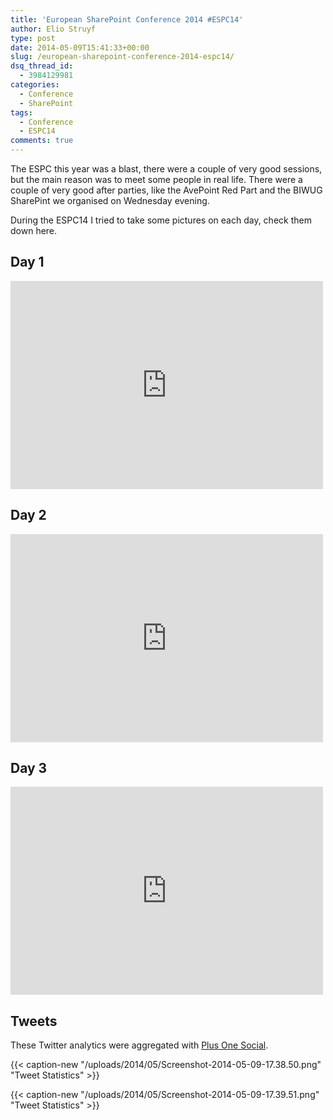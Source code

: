 ```yaml
---
title: 'European SharePoint Conference 2014 #ESPC14'
author: Elio Struyf
type: post
date: 2014-05-09T15:41:33+00:00
slug: /european-sharepoint-conference-2014-espc14/
dsq_thread_id:
  - 3984129981
categories:
  - Conference
  - SharePoint
tags:
  - Conference
  - ESPC14
comments: true
---
```


The ESPC this year was a blast, there were a couple of very good sessions, but the main reason was to meet some people in real life. There were a couple of very good after parties, like the AvePoint Red Part and the BIWUG SharePint we organised on Wednesday evening.

During the ESPC14 I tried to take some pictures on each day, check them down here.

## Day 1

<iframe width="500" height="333" src="https://www.flickr.com/photos/123609880@N06/14145286014/in/set-72157644178574999/player/" allowfullscreen="" webkitallowfullscreen="" mozallowfullscreen="" oallowfullscreen="" msallowfullscreen="" frameborder="0"></iframe>

## Day 2

<iframe width="500" height="333" src="https://www.flickr.com/photos/123609880@N06/13958588658/in/set-72157644178587128/player/" allowfullscreen="" webkitallowfullscreen="" mozallowfullscreen="" oallowfullscreen="" msallowfullscreen="" frameborder="0"></iframe>

## Day 3

<iframe width="500" height="333" src="https://www.flickr.com/photos/123609880@N06/13958657230/in/set-72157644579672531/player/" allowfullscreen="" webkitallowfullscreen="" mozallowfullscreen="" oallowfullscreen="" msallowfullscreen="" frameborder="0"></iframe>

## Tweets

These Twitter analytics were aggregated with [Plus One Social](http://www.plusonesocial.com/ "Plus One  Social").

{{< caption-new "/uploads/2014/05/Screenshot-2014-05-09-17.38.50.png" "Tweet Statistics" >}}

{{< caption-new "/uploads/2014/05/Screenshot-2014-05-09-17.39.51.png" "Tweet Statistics" >}}